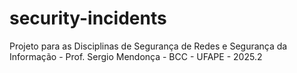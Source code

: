 # security-incidents
Projeto para as Disciplinas de Segurança de Redes e Segurança da Informação - Prof. Sergio Mendonça - BCC - UFAPE - 2025.2
